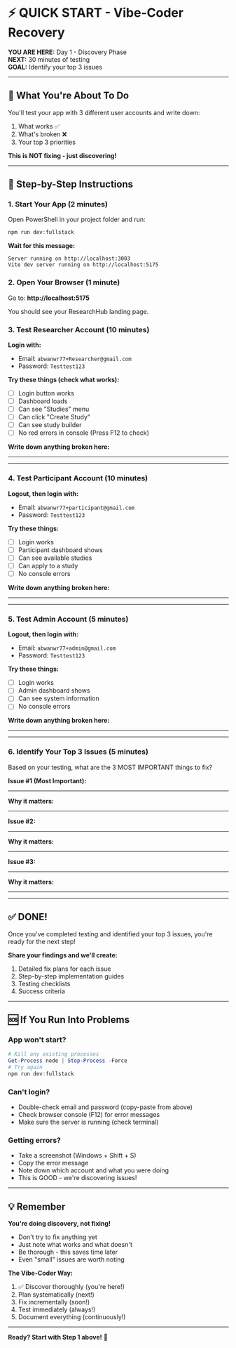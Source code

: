 # ⚡ QUICK START - Vibe-Coder Recovery

**YOU ARE HERE:** Day 1 - Discovery Phase  
**NEXT:** 30 minutes of testing  
**GOAL:** Identify your top 3 issues  

---

## 🎯 What You're About To Do

You'll test your app with 3 different user accounts and write down:
1. What works ✅
2. What's broken ❌
3. Your top 3 priorities

**This is NOT fixing - just discovering!**

---

## 🚀 Step-by-Step Instructions

### 1. Start Your App (2 minutes)

Open PowerShell in your project folder and run:
```powershell
npm run dev:fullstack
```

**Wait for this message:**
```
Server running on http://localhost:3003
Vite dev server running on http://localhost:5175
```

### 2. Open Your Browser (1 minute)

Go to: **http://localhost:5175**

You should see your ResearchHub landing page.

### 3. Test Researcher Account (10 minutes)

**Login with:**
- Email: `abwanwr77+Researcher@gmail.com`
- Password: `Testtest123`

**Try these things (check what works):**
- [ ] Login button works
- [ ] Dashboard loads
- [ ] Can see "Studies" menu
- [ ] Can click "Create Study"
- [ ] Can see study builder
- [ ] No red errors in console (Press F12 to check)

**Write down anything broken here:**
_________________________________________________
_________________________________________________

### 4. Test Participant Account (10 minutes)

**Logout, then login with:**
- Email: `abwanwr77+participant@gmail.com`
- Password: `Testtest123`

**Try these things:**
- [ ] Login works
- [ ] Participant dashboard shows
- [ ] Can see available studies
- [ ] Can apply to a study
- [ ] No console errors

**Write down anything broken here:**
_________________________________________________
_________________________________________________

### 5. Test Admin Account (5 minutes)

**Logout, then login with:**
- Email: `abwanwr77+admin@gmail.com`
- Password: `Testtest123`

**Try these things:**
- [ ] Login works
- [ ] Admin dashboard shows
- [ ] Can see system information
- [ ] No console errors

**Write down anything broken here:**
_________________________________________________
_________________________________________________

### 6. Identify Your Top 3 Issues (5 minutes)

Based on your testing, what are the 3 MOST IMPORTANT things to fix?

**Issue #1 (Most Important):**
_________________________________________________
**Why it matters:**
_________________________________________________

**Issue #2:**
_________________________________________________
**Why it matters:**
_________________________________________________

**Issue #3:**
_________________________________________________
**Why it matters:**
_________________________________________________

---

## ✅ DONE!

Once you've completed testing and identified your top 3 issues, you're ready for the next step!

**Share your findings and we'll create:**
1. Detailed fix plans for each issue
2. Step-by-step implementation guides
3. Testing checklists
4. Success criteria

---

## 🆘 If You Run Into Problems

### App won't start?
```powershell
# Kill any existing processes
Get-Process node | Stop-Process -Force
# Try again
npm run dev:fullstack
```

### Can't login?
- Double-check email and password (copy-paste from above)
- Check browser console (F12) for error messages
- Make sure the server is running (check terminal)

### Getting errors?
- Take a screenshot (Windows + Shift + S)
- Copy the error message
- Note down which account and what you were doing
- This is GOOD - we're discovering issues!

---

## 💡 Remember

**You're doing discovery, not fixing!**
- Don't try to fix anything yet
- Just note what works and what doesn't
- Be thorough - this saves time later
- Even "small" issues are worth noting

**The Vibe-Coder Way:**
1. ✅ Discover thoroughly (you're here!)
2. Plan systematically (next!)
3. Fix incrementally (soon!)
4. Test immediately (always!)
5. Document everything (continuously!)

---

**Ready? Start with Step 1 above!** 🚀
